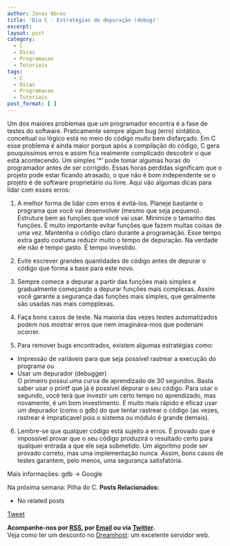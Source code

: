 ```yaml
---
author: Jonas Abreu
title: 'Dia C - Estratégias de depuração (debug)'
excerpt:
layout: post
category:
  - C
  - Dicas
  - Programacao
  - Tutoriais
tags:
  - C
  - Dicas
  - Programacao
  - Tutoriais
post_format: [ ]
---
```

Um dos maiores problemas que um programador encontra é a fase de testes do software. Praticamente sempre algum bug (erro) sintático, conceitual ou lógico está no meio do código muito bem disfarçado. Em C esse problema é ainda maior porque após a compilação do código, C gera pouquissímos erros e assim fica realmente complicado descobrir o que está acontecendo. Um simples ‘*’ pode tomar algumas horas do programador antes de ser corrigido. Essas horas perdidas significam que o projeto pode estar ficando atrasado, o que não é bom independente se o projeto é de software proprietário ou livre. Aqui vão algumas dicas para lidar com esses erros:

1. A melhor forma de lidar com erros é evitá-los. Planeje bastante o programa que você vai desenvolver (mesmo que seja pequeno). Estruture bem as funções que você vai usar. Minimize o tamanho das funções. É muito importante evitar funções que fazem muitas coisas de uma vez. Mantenha o código claro durante a programação. Esse tempo extra gasto costuma reduzir muito o tempo de depuração. Na verdade ele não é tempo gasto. É tempo investido.

2. Evite escrever grandes quantidades de código antes de depurar o código que forma a base para este novo.

3. Sempre comece a depurar a partir das funções mais simples e gradualmente começando a depurar funções mais complexas. Assim você garante a segurança das funções mais simples, que geralmente são usadas nas mais compplexas.

4. Faça bons casos de teste. Na maioria das vezes testes automatizados podem nos mostrar erros que nem imagináva-mos que poderiam ocorrer.

5. Para remover bugs encontrados, existem algumas estratégias como:  
- Impressão de variáveis para que seja possível rastrear a execução do programa ou  
- Usar um depurador (debugger)  
O primeiro possui uma curva de aprendizado de 30 segundos. Basta saber usar o printf que já é possível depurar o seu código. Para usar o segundo, você terá que investir um certo tempo no aprendizado, mas novamente, é um bom investimento. É muito mais rápido e eficaz usar um depurador (como o gdb) do que tentar rastrear o código (as vezes, rastrear é impraticavel pois o sistema ou módulo é grande demais).

6. Lembre-se que qualquer código está sujeito a erros. É provado que é impossível provar que o seu código produzirá o resultado certo para qualquer entrada a que ele seja submetido. Um algoritmo pode ser provado correto, mas uma implementação nunca. Assim, bons casos de testes garantem, pelo menos, uma segurança satisfatória.

Mais informações: gdb -> Google

Na próxima semana: Pilha do C. 
**Posts Relacionados:** 
*   No related posts



[Tweet][1] 





**Acompanhe-nos por [ RSS][2], por [Email][3] ou via [Twitter][4].**  
Veja como ter um desconto no [Dreamhost][5]: um excelente servidor web.

 [1]: https://twitter.com/share
 [2]: http://feeds.feedburner.com/VidaGeek
 [3]: http://feedburner.google.com/fb/a/mailverify?uri=VidaGeek&loc=pt_BR
 [4]: http://twitter.com/blogvidageek
 [5]: http://vidageek.net/dreamhost/
